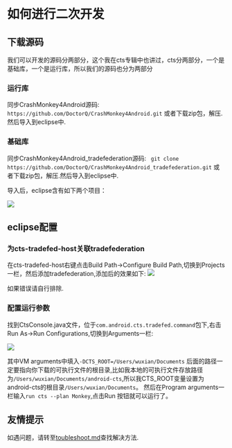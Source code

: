 # 如何进行二次开发

## 下载源码
我们可以开发的源码分两部分，这个我在cts专辑中也讲过，cts分两部分，一个是基础库，一个是运行库，所以我们的源码也分为两部分
### 运行库
同步CrashMonkey4Android源码:
` https://github.com/DoctorQ/CrashMonkey4Android.git`
或者下载zip包，解压.然后导入到eclipse中.

### 基础库
同步CrashMonkey4Android_tradefederation源码:
` git clone https://github.com/DoctorQ/CrashMonkey4Android_tradefederation.git`
或者下载zip包，解压.然后导入到eclipse中.

导入后，eclipse含有如下两个项目：

![](/Users/wuxian/Desktop/05F9DB8D-A7C6-4820-8C61-960019C138C7.png)


## eclipse配置

### 为cts-tradefed-host关联tradefederation

在cts-tradefed-host右键点击Build Path->Configure Build Path,切换到Projects一栏，然后添加tradefederation,添加后的效果如下:
![](/Users/wuxian/Desktop/6F4E7FC8-65EE-4D37-B491-43D509FB8CC1.png)

如果错误请自行排除.


### 配置运行参数

找到CtsConsole.java文件，位于`com.android.cts.tradefed.command`包下,右击Run As->Run Configurations,切换到Arguments一栏:

![](/Users/wuxian/Desktop/EB53358C-A7AF-4CBF-8EFC-9EEF277D098E.png)

其中VM arguments中填入`-DCTS_ROOT=/Users/wuxian/Documents`
后面的路径一定要指向你下载的可执行文件的根目录,比如我本地的可执行文件存放路径为`/Users/wuxian/Documents/android-cts`,所以我CTS_ROOT变量设置为android-cts的根目录`/Users/wuxian/Documents`。
然后在Program arguments一栏输入`run cts --plan Monkey`,点击Run 按钮就可以运行了。




## 友情提示

如遇问题，请转至[toubleshoot.md](toubleshoot.md)查找解决方法.









